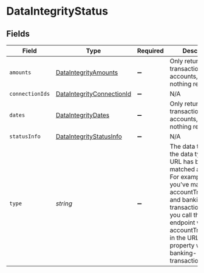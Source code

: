 # DataIntegrityStatus


## Fields

| Field                                                                                                                                                                                                                                                            | Type                                                                                                                                                                                                                                                             | Required                                                                                                                                                                                                                                                         | Description                                                                                                                                                                                                                                                      |
| ---------------------------------------------------------------------------------------------------------------------------------------------------------------------------------------------------------------------------------------------------------------- | ---------------------------------------------------------------------------------------------------------------------------------------------------------------------------------------------------------------------------------------------------------------- | ---------------------------------------------------------------------------------------------------------------------------------------------------------------------------------------------------------------------------------------------------------------- | ---------------------------------------------------------------------------------------------------------------------------------------------------------------------------------------------------------------------------------------------------------------- |
| `amounts`                                                                                                                                                                                                                                                        | [DataIntegrityAmounts](../../models/shared/dataintegrityamounts.md)                                                                                                                                                                                              | :heavy_minus_sign:                                                                                                                                                                                                                                               | Only returned for transactions. For accounts, there is nothing returned.                                                                                                                                                                                         |
| `connectionIds`                                                                                                                                                                                                                                                  | [DataIntegrityConnectionId](../../models/shared/dataintegrityconnectionid.md)                                                                                                                                                                                    | :heavy_minus_sign:                                                                                                                                                                                                                                               | N/A                                                                                                                                                                                                                                                              |
| `dates`                                                                                                                                                                                                                                                          | [DataIntegrityDates](../../models/shared/dataintegritydates.md)                                                                                                                                                                                                  | :heavy_minus_sign:                                                                                                                                                                                                                                               | Only returned for transactions. For accounts, there is nothing returned.                                                                                                                                                                                         |
| `statusInfo`                                                                                                                                                                                                                                                     | [DataIntegrityStatusInfo](../../models/shared/dataintegritystatusinfo.md)                                                                                                                                                                                        | :heavy_minus_sign:                                                                                                                                                                                                                                               | N/A                                                                                                                                                                                                                                                              |
| `type`                                                                                                                                                                                                                                                           | *string*                                                                                                                                                                                                                                                         | :heavy_minus_sign:                                                                                                                                                                                                                                               | The data type which the data type in the URL has been matched against. For example, if you've matched accountTransactions and banking-transactions, and you call this endpoint with accountTransactions in the URL, this property would be banking-transactions. |
